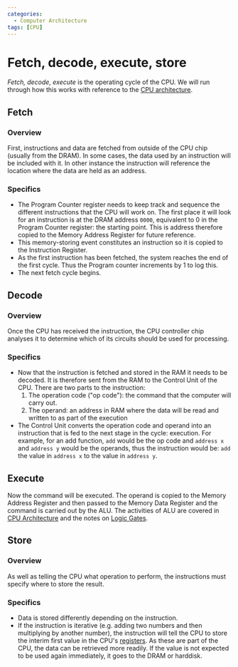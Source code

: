 ```yaml
---
categories:
  - Computer Architecture
tags: [CPU]
---
```


# Fetch, decode, execute, store

_Fetch, decode, execute_ is the operating cycle of the CPU. We will run through how this works with reference to the [CPU architecture](/Computer_Architecture/CPU/CPU_architecture.md).

## Fetch

### Overview

First, instructions and data are fetched from outside of the CPU chip (usually from the DRAM). In some cases, the data used by an instruction will be included with it. In other instance the instruction will reference the location where the data are held as an address.

### Specifics

- The Program Counter register needs to keep track and sequence the different instructions that the CPU will work on. The first place it will look for an instruction is at the DRAM address `0000`, equivalent to 0 in the Program Counter register: the starting point. This is address therefore copied to the Memory Address Register for future reference.
- This memory-storing event constitutes an instruction so it is copied to the Instruction Register.
- As the first instruction has been fetched, the system reaches the end of the first cycle. Thus the Program counter increments by 1 to log this.
- The next fetch cycle begins.

## Decode

### Overview

Once the CPU has received the instruction, the CPU controller chip analyses it to determine which of its circuits should be used for processing.

### Specifics

- Now that the instruction is fetched and stored in the RAM it needs to be decoded. It is therefore sent from the RAM to the Control Unit of the CPU. There are two parts to the instruction:
  1. The operation code ("op code"): the command that the computer will carry out.
  1. The operand: an address in RAM where the data will be read and written to as part of the execution
- The Control Unit converts the operation code and operand into an instruction that is fed to the next stage in the cycle: execution. For example, for an add function, `add` would be the op code and `address x` and `address y` would be the operands, thus the instruction would be: `add` the value in `address x` to the value in `address y`.

## Execute

Now the command will be executed. The operand is copied to the Memory Address Register and then passed to the Memory Data Register and the command is carried out by the ALU.
The activities of ALU are covered in [CPU Architecture](/Computer_Architecture/CPU/CPU_architecture.md#arithmetic-logic-unit) and the notes on [Logic Gates](/Electronics_and_Hardware/Logic_gates/Logic_gates.md).

## Store

### Overview

As well as telling the CPU what operation to perform, the instructions must specify where to store the result.

### Specifics

- Data is stored differently depending on the instruction.
- If the instruction is iterative (e.g. adding two numbers and then multiplying by another number), the instruction will tell the CPU to store the interim first value in the CPU's [registers](/Computer_Architecture/CPU/CPU_architecture.md#registers). As these are part of the CPU, the data can be retrieved more readily. If the value is not expected to be used again immediately, it goes to the DRAM or harddisk.
